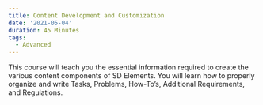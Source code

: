 ```yaml
---
title: Content Development and Customization
date: '2021-05-04'
duration: 45 Minutes
tags:
  - Advanced
---
```

This course will teach you the essential information required to create the various content components of SD Elements. You will learn how to properly organize and write Tasks, Problems, How-To’s, Additional Requirements, and Regulations. 
